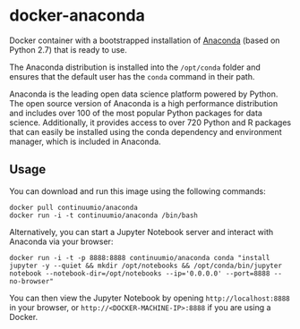 # docker-anaconda

Docker container with a bootstrapped installation of [Anaconda](http://continuum.io/downloads) (based on Python 2.7) that is ready to use.

The Anaconda distribution is installed into the `/opt/conda` folder and ensures that the default user has the `conda` command in their path.

Anaconda is the leading open data science platform powered by Python. The open source version of Anaconda is a high performance distribution and includes over 100 of the most popular Python packages for data science. Additionally, it provides access to over 720 Python and R packages that can easily be installed using the conda dependency and environment manager, which is included in Anaconda.

Usage
-----

You can download and run this image using the following commands:

    docker pull continuumio/anaconda
    docker run -i -t continuumio/anaconda /bin/bash

Alternatively, you can start a Jupyter Notebook server and interact with Anaconda via your browser:

    docker run -i -t -p 8888:8888 continuumio/anaconda conda "install jupyter -y --quiet && mkdir /opt/notebooks && /opt/conda/bin/jupyter notebook --notebook-dir=/opt/notebooks --ip='0.0.0.0' --port=8888 --no-browser"

You can then view the Jupyter Notebook by opening `http://localhost:8888` in your browser, or `http://<DOCKER-MACHINE-IP>:8888` if you are using a Docker.

